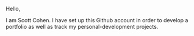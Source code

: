 Hello,

I am Scott Cohen. I have set up this Github account in order to develop a portfolio as well as track my personal-development projects. 
